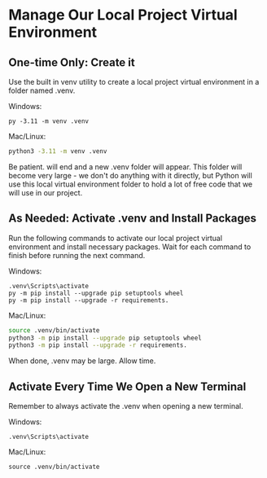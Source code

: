 # Manage Our Local Project Virtual Environment

## One-time Only: Create it 

Use the built in venv utility to create a local project virtual environment in a folder named .venv. 

Windows: 
```shell
py -3.11 -m venv .venv
```

Mac/Linux:
```zsh
python3 -3.11 -m venv .venv
```
Be patient. will end and a new .venv folder will appear.
This folder will become very large - we don't do anything with it directly, 
but Python will use this local virtual environment folder to hold a lot of
free code that we will use in our project. 

## As Needed: Activate .venv and Install Packages

Run the following commands to activate our local project virtual environment 
and install necessary packages. 
Wait for each command to finish before running the next command. 

Windows: 

```shell
.venv\Scripts\activate
py -m pip install --upgrade pip setuptools wheel
py -m pip install --upgrade -r requirements.
```

Mac/Linux: 

```zsh
source .venv/bin/activate
python3 -m pip install --upgrade pip setuptools wheel
python3 -m pip install --upgrade -r requirements.
```

When done, .venv may be large. Allow time.

## Activate Every Time We Open a New Terminal 

Remember to always activate the .venv when opening a new terminal. 

Windows: 

```shell
.venv\Scripts\activate
```

Mac/Linux:

```shell
source .venv/bin/activate
```
